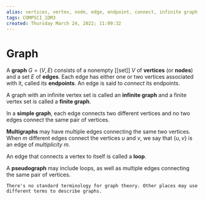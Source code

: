 ```yaml
---
alias: vertices, vertex, node, edge, endpoint, connect, infinite graph, finite graph, simple graph, multigraph, multiplicity, loop, pseudograph
tags: COMPSCI_1DM3
created: Thursday March 24, 2022; 11:09:32 
---
```

# Graph
A **graph** $G=(V,E)$ consists of a nonempty [[set]] $V$ of **vertices** (or **nodes**) and a set $E$ of **edges**. Each edge has either one or two vertices associated with it, called its **endpoints**. An edge is said to *connect* its endpoints.

A graph with an infinite vertex set is called an **infinite graph** and a finite vertex set is called a **finite graph**.

In a **simple graph**, each edge connects two different vertices and no two edges connect the same pair of vertices.

**Multigraphs** may have multiple edges connecting the same two vertices. When $m$ different edges connect the vertices $u$ and $v$, we say that $\left\{u, v\right\}$ is an edge of *multiplicity m*. 

An edge that connects a vertex to itself is called a **loop**.

A **pseudograph** may include loops, as well as multiple edges connecting the same pair of vertices.

```ad-warning
There's no standard terminology for graph theory. Other places may use different terms to describe graphs.
```